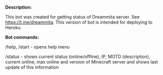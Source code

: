 <b>Description:</b>

This bot was created for getting status of Dreammita server. See https://t.me/dreammita.
This version of bot is intended for deploying to Heroku.

<b>Bot commands:</b>

/help, /start - opens help menu

/status - shows current status (online/offline), IP, MOTD (description), current online, max online and version of Minecraft server and shows last update of this information

